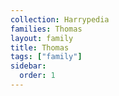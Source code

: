 ```yaml
---
collection: Harrypedia
families: Thomas
layout: family
title: Thomas
tags: ["family"]
sidebar:
  order: 1
---
```

